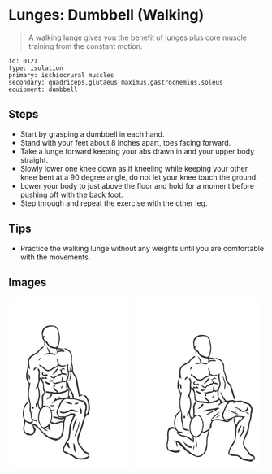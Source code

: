 # Lunges: Dumbbell (Walking)
> A walking lunge gives you the benefit of lunges plus core muscle training from the constant motion.

``` 
id: 0121 
type: isolation 
primary: ischiocrural muscles 
secondary: quadriceps,glutaeus maximus,gastrocnemius,soleus 
equipment: dumbbell 
``` 

## Steps

 - Start by grasping a dumbbell in each hand.
 - Stand with your feet about 8 inches apart, toes facing forward.
 - Take a lunge forward keeping your abs drawn in and your upper body straight.
 - Slowly lower one knee down as if kneeling while keeping your other knee bent at a 90 degree angle, do not let your knee touch the ground.
 - Lower your body to just above the floor and hold for a moment before pushing off with the back foot.
 - Step through and repeat the exercise with the other leg.

## Tips

 - Practice the walking lunge without any weights until you are comfortable with the movements.

## Images

<svg width="184pt" height="250pt" viewBox="0 0 184 250" xmlns="http://www.w3.org/2000/svg">
  <g fill="#FFF">
    <path d="M0 0h184v250H0V0m57.89 42.03c-5.5.88-9.47 6.53-8.61 12.01.56 3.14.03 6.76 2.31 9.3 2.07 2.3.86 5.61 1.4 8.36 1.18-2.07.54-4.5.6-6.74 2.82 2.72 4.01 7.04 7.76 8.75 2.8 1.7 6.12 2.09 9.33 2.11-.01.51-.02 1.53-.03 2.05.4 1.42.79 2.86 1.15 4.3-1.2.49-2.39.98-3.59 1.49-2.4-1.04-4.96-1.58-7.55-1.83.4-3.73-2.25-6.55-4.62-9.03 1.4 2.97 2.74 5.97 3.75 9.1-2.75.71-5.55 1.25-8.28 2.04 3.37 1.66 6.9-.59 10.4-.08 2.39.13 4.65 1.48 7.08 1.13 1.85-1.53 3.27-3.73 5.74-4.34 2.54-1.16 5.36-.47 8.01-.16l-.64-1.77c-3.61-1.13-7.22-.13-10.57 1.32.16-1.05.5-3.15.67-4.2 3.1 1.15 6.44 1.66 9.65.58-2.83-1-5.84-1.24-8.78-1.77 1.66-4 2.27-8.33 2.85-12.6.71-4.48-1.43-8.66-1.86-13.05-.28-3.23-2.97-5.98-6.05-6.76-3.31-.74-6.83-1.4-10.12-.21M42 81.07c-3.88 1.85-7.81 3.82-10.85 6.94-2.95 3.68-2.45 8.59-2.28 12.98-1.41 5.94-3.59 11.96-2.78 18.17.91 3.38 3.21 6.26 3.84 9.74.24 2.36-.54 4.66-.82 6.98-.75 5.81-.52 11.79 1.11 17.43-7.45 3.02-8.71 11.71-9.24 18.74-.31 4.15 2.37 7.82 2 11.96-.14 5.05-2.86 10.55.22 15.26 2.16 4.15 7.63 4.97 11.78 4.09 2.99-1.59 4.51-5.04 5.26-8.18-.96-2.34-2.54-4.37-3.6-6.66 9.48 4.06 13.49 14.82 22.73 19.18 3.18 1.74 6.79 2.42 10.12 3.8 5.22-.29 10.07-4.25 10.97-9.47 1.04-4.59 2.16-9.25 1.81-13.99-.36-3.91 1.88-7.38 2.16-11.22 3.91-1.17 7.72-2.81 11.83-3.2-2.23 5.93-5.45 11.61-6.29 17.96-.57 5.75-.78 11.57-1.88 17.24-3.95 5.13-7.14 10.87-8.25 17.33 2.78 4.39 8.16 5.46 12.58 7.44 3.43 1.34 5.77 4.71 9.55 5.24 6.08 1.15 13.33 1.11 17.94-3.66-.52-1.79-.79-3.68-1.67-5.34-2.12-1.59-5.12-2-6.64-4.35-2.79-4.24-6.6-7.8-8.47-12.61.76-4.59 1.54-9.2 3.43-13.49 2.78-6.93 4.52-14.18 6.41-21.38.5-3.35 5-3.71 5.87-6.87 2.99-8.6 1.24-18.46-4.01-25.82a20.11 20.11 0 0 0-10.03-1.68c.55-3.25-.8-6.39-1.14-9.6-1.12-4.98-1.17-10.17-2.66-15.07-.9-3.48-3.99-5.78-5.21-9.09-.64-3.78-.24-7.7-1.49-11.38-1.99-5 1.07-10.47-1.27-15.43-1.21-4.92-6.37-8.22-11.32-7.68 2.65 2.08 6.31 2.74 8.5 5.41 1.63 3.1 2.89 6.67 2.12 10.21-1.75 6.34 4.23 13.11-.25 18.95-.38-2.53-.74-5.08-1.67-7.48.03 2.1.12 4.2.25 6.29-.78-.05-1.68-.04-2.03-.89-1.09-3.2-.26-6.59-.29-9.88-.99.88-1.92 1.87-2.33 3.16-.46 5.1 3.05 9.73 1.82 14.86-.97 2.62-2.58 4.94-3.78 7.45-.85-.04-2.54-.13-3.39-.17.02-.79.05-2.36.07-3.14-.7-1.04-1.39-2.08-2.06-3.14.05 2.58.24 5.29-1.1 7.62-2.87.44-5.95-.07-8.46 1.73-1.42-.42-2.84-.83-4.27-1.2 1.4 1.22 2.74 3.55 4.92 2.73 3.51-.91 7.28-1.17 10.32-3.35.88.37 1.76.75 2.64 1.13.56-.45 1.67-1.35 2.22-1.8-.3 4.33.36 8.61.84 12.89-4.1 2.26-8.78 2.81-13.24 3.95l.44-2.3c-2.8-1.62-4.63-4.33-6.87-6.57-.28 3.47 2.63 6.47 5.73 7.54-1.21.36-2.41 1.2-3.73.7-4.07-.79-8.28-.54-12.3-1.63-.44.61-.88 1.23-1.31 1.85 5.39 1.45 11 1.58 16.49 2.34 6.18-.43 12.8-1.4 17.69-5.58-.47 3.36-.86 6.75-.65 10.15-3.29.52-6.57 1.02-9.87 1.43-1.46-.85-2.96-1.61-4.51-2.26.39.68 1.18 2.03 1.58 2.71-1.4.35-2.79.7-4.19 1.06-.65-.69-1.31-1.38-1.96-2.06-.57 2.1-.98 4.38-3.01 5.61-1.19.08-2.38.2-3.56.37.72.02 2.16.05 2.88.06-.32.67-.97 2.02-1.29 2.69 1.97-1.31 3.74-2.91 5.78-4.11 3.09-1.79 6.71-2.11 10.14-2.79-4.31 4.46-5.68 10.68-8.24 16.15-1.84 3.71-.43 8.05 2.44 10.8 2.12.29 4.28.29 6.4.62-5.21 2.12-10.17-3.38-15.59-1.06 2.67 1.89 6.08 1.99 9.09 3.09 2.71 1.07 5.55.4 8.22-.39-.45 1.13-.89 2.28-1.34 3.42-2.18.12-4.43.04-6.51.81-2.91.91-6.01 3.06-8.92.95-.93-.26-1.85-.5-2.75-.83 2.02-4.73 2.14-10.12.87-15.06 1.67-1.12 3.3-2.31 4.8-3.65-.73.3-2.19.91-2.92 1.21-.89.1-1.78.19-2.67.26-1-5.02-6.5-7.77-11.23-6.34-.15-.16-.44-.48-.59-.64.54-4.12-.02-8.25.04-12.38.83-3.03 3.23-5.42 3.86-8.57-3.15 2.25-5.78 5.67-5.91 9.68-.1 4.35 1 8.75-.28 13.04.39-.07 1.17-.21 1.56-.27-.65.91-1.93 2.74-2.57 3.65-3.54-3.3-3.87-8.82-2.45-13.19 1.78-5.59 1.26-11.75-.47-17.29-1.98-4.52 1.49-8.95 1.66-13.52 1.81 2.32 3.58 4.82 4.28 7.74.37 3.79-.43 7.83 1.61 11.3.89-.41 1.78-.82 2.68-1.22-.57-.59-1.7-1.78-2.27-2.38-.74-5.18-.2-10.69-3.28-15.28 2.5-1.06 5.27-.36 7.89-.31-.82-1.04-1.65-2.07-2.5-3.09-.5.41-1.5 1.24-2 1.65-.95-.33-2.85-1-3.8-1.33l.24 2.24c-.84-.41-2.54-1.23-3.39-1.64.04-3.64 1.04-7.43-.19-10.97-.41-1.27-1.37-2.19-2.78-2.1-.12 2.42 1.97 4.4 1.51 6.84-.55 3.37-.45 6.76-.32 10.16.16 4.81-3.12 8.73-4.16 13.28.99-.93 1.95-1.89 2.9-2.85 1.88 6 2.52 12.63.52 18.69-.49 2.12-.93 4.5-3.04 5.65-.51 2.64.38 5.12 1.68 7.39.27-2.19-.98-5.53.54-6.89.82 3.11 1.76 6.22 3.55 8.95-2.77 5.62-3.3 12.32-1.67 18.33 2.75 5.69 7.04 12.61 14.13 12.72-1.87-1.22-4.05-2.11-5.32-4.06 1.99.31 3.91.96 5.87 1.41 1.01.65 1.97 1.37 2.87 2.16-.37-2.82-.73-5.64-1.41-8.4.73-1.34 1.46-2.67 2.18-4.01.09.47.26 1.4.35 1.86 1.93.33 3.82.98 5.79 1.07 3.58-.95 7.02-2.34 10.64-3.13 1.54 6.28.24 12.71-1.6 18.76-.78 2.39-2.92 3.89-4.61 5.61-4.69-.28-9.63-.76-13.79-3.12-6.21-4.04-11.51-9.31-16.25-14.97-2.52-2.98-6.33-4.44-10.19-4.4.8-.54 2.41-1.61 3.21-2.15-.27-.63-.83-1.89-1.11-2.52 2.42.87 4.93 1.43 7.48 1.78-.17-.51-.49-1.51-.65-2.02-2.39-.59-4.77-1.27-6.98-2.36.2-4.34-1.2-8.44-2.31-12.54.91-5.89-.52-11.65-1.96-17.31-2.04-8 .45-16.06 1.76-23.95-.45.47-1.35 1.4-1.8 1.87-1.04-3.92-3.27-7.66-2.88-11.85.26-3.65 1-7.25 1.29-10.89.83.75 1.66 1.5 2.5 2.25-.31-5.04-2.63-10.31-.31-15.17 2.2-3.46 5.74-5.8 9.48-7.32 2.12-.73 3.15-2.83 4.55-4.41 2.13-2.71 5.8-4.02 7.01-7.44-4.31 1.95-7.59 5.38-10.46 9.03m2.82 12.59c1.07-1.55 2.11-3.11 3.03-4.75-2.21.79-3.79 2.3-3.03 4.75m26.22-3.81c.25 3.93 2.82 7.91.46 11.68-2.48 1.25-5.5 1.39-7.54 3.43-2.49 2.41-6.91 3.01-9.46.39a43.42 43.42 0 0 0-9.16-6.4c.17.85.35 1.7.54 2.56 4.34 1.51 6.75 5.95 11.11 7.38 3.03.68 6.1-.6 8.28-2.68 2.3-2.43 7.23-1.56 7.79-5.58 2.06.52 4 1.37 5.94 2.21 2.4-.71 5.13-.94 6.93-2.9-3.23-.01-7.05 2.39-9.65-.57-.46-.03-1.39-.08-1.85-.11.28-3.49-1.27-6.75-3.39-9.41m-33.41 14.81c-.32 1.24-.57 2.5-.76 3.77 1.85-1.65 3.75-3.31 4.99-5.49-1.43.52-2.91.95-4.23 1.72m39.85 2.17c-.52-.1-1.56-.31-2.09-.41 1.02 1.38 2.43 2.71 2.56 4.51.25 2.48-2.74 2.02-4.34 2.64a59.28 59.28 0 0 1-4.27 2.72c-1.06.6-1.97 1.74-3.3 1.7-1.67-.67-3.2-1.64-4.82-2.41.79 2.38 2.8 3.67 5.16 4.09.27.21.79.65 1.06.87.66-.92 1.32-1.84 1.99-2.75 1.71-.65 3.36-1.47 4.84-2.55.68-.08 2.02-.25 2.69-.34.38-.37 1.14-1.12 1.52-1.49 2.98.48 5.96.94 8.94 1.4-2.04-2.64-5.21-3.21-8.37-3.08-.13-1.87-.25-3.74-.32-5.61 1.78.14 3.55.33 5.32.51-1.3-.94-2.56-1.91-3.95-2.69-.93.91-1.8 1.87-2.62 2.89m-6.96-.35c-1.9 2.62-4.08 5.03-5.95 7.67 1.76-.91 3.43-1.98 5.07-3.08 1.12-2.13 2.81-3.87 4.18-5.83-1.21.02-2.59.09-3.3 1.24m-21.39 5.11c.15.73.45 2.2.61 2.93 2.57 1.73 5.53 1.6 8.41.79-.38-.64-.75-1.27-1.13-1.91-1.95.31-3.91.5-5.88.65-.01-.58-.04-1.74-.05-2.32l2.42-2.22c-1.52.56-2.96 1.3-4.38 2.08m-19.92 1.64c.39 3.07.73 6.19 1.83 9.12 1.18-3.25 1.49-7.06-1.83-9.12m30.09 9.34c1.35 1.63 3.45 1.76 5.41 1.78.35-.64 1.07-1.92 1.43-2.56-2.28.26-4.57.48-6.84.78m-5.78.78c.44 3.43 3.78 4.48 6.44 5.75.35-.47 1.04-1.42 1.38-1.9-2.65-1.19-5.18-2.65-7.82-3.85m15.22 8.22c.53-1.15-.54-2.83-1.82-2.84-2.07.74.28 3.91 1.82 2.84m8.26 1.6c.43.26 1.29.77 1.73 1.03.64-1.39 1.28-2.78 1.87-4.19-1.24 1-2.44 2.06-3.6 3.16m-14.39 9.99c-1.72 2.58-3.4 5.38-6.32 6.77.03.2.08.61.11.81 3.86-.85 6.69-3.46 8.26-7.04-.52-.13-1.54-.4-2.05-.54m-1.41 16.29c2 1.71 4.66 1.74 6.32-.46-2.12-.08-4.23.11-6.32.46m-25.66 1.65c-.82.93-.85 3.09.52 3.52 2.11-.15 1.65-4.67-.52-3.52z"/>
    <path d="M53.2 47.18c3.62-4.12 9.73-4.36 14.78-3.67 3.92 1.95 5.25 6.29 5.58 10.34 1.79 5.82.62 11.98-1.02 17.68-2.34 4.35-7.07 1.06-10.35-.13-2.89-.84-4.02-3.82-5.25-6.25-1.7-1.06-3.43-2.13-4.82-3.59.18-1.74.76-3.4 1.15-5.09-.6.26-1.8.78-2.4 1.05-.04-3.54-.22-7.53 2.33-10.34zM89.38 111.24c.57-.7 1.15-1.4 1.73-2.09 1.45 4.91-1.39 9.47-1.08 14.36 1.92-3.75 3.65-7.92 2.56-12.21.41-.68.83-1.35 1.25-2.02.62 3.14 2.78 5.54 4.28 8.27 2.07 4.51 1.51 9.66 2.89 14.38.78 5.02 2.69 9.86 2.85 14.97 2.09-.82 4.16-1.68 6.19-2.62 5.17 3.35 7.92 9.67 7.77 15.72.03 4.58.6 9.76-2.97 13.31-.17-1.1-.51-3.3-.67-4.4 3.1-5.12 2.13-12.64-2.86-16.23-4.65-1.42-9.43-2.53-14.19-3.55-1.15-.09-.55-1.33-.58-2.03.03-4.97-3.45-8.97-5.82-13.06-2.16-2.83-1.37-6.99-4.08-9.51.99-4.43 3.46-8.6 2.73-13.29zM86.95 131.46c2.38 5.4 7.68 9.96 7.38 16.19.38.48.76.97 1.15 1.45-1.62-.24-3.24-.47-4.86-.7.69-1.8.21-2.87-1.45-3.23-.11-2.67.34-5.3.84-7.92-.86-.92-1.85-1.7-2.81-2.5-.06-.83-.19-2.47-.25-3.29z"/>
    <path d="M83.32 150.3c3.9-.73 7.88.3 11.82.08 4.27-.3 7.99 2.09 12.02 2.98 3.61.64 5.81 4.28 6.59 7.59-.01 3.42-1.33 6.7-1.31 10.13-.06 5.55-2.91 10.47-4.09 15.79-1.22 5.24-3.48 10.15-5.34 15.18-2.21 5.53-2.04 12.39 1.76 17.22 2 2.4 3.64 5.06 5.21 7.76 1.4 2.63 4.5 3.27 7.11 4.07.33 1.06.66 2.13.97 3.2-6.19 3.34-14.59 4.89-20.43.04-3.35-2.78-7.85-3.42-11.29-6.02-1.54-.54-3.07-1.09-4.6-1.66 0-3.76 1.89-7.03 3.45-10.32 1.26 2.58 2.63 5.47 5.59 6.42-.76-2.57-1.87-5.08-1.75-7.82-.78.16-2.34.49-3.12.66 1.59-2.49 3.48-4.91 4.39-7.76 1.23-6.26 1.66-12.63 2.3-18.96 1.57-5.35 3.45-10.7 6.72-15.28-.57-.73-1.15-1.45-1.72-2.17-2.34-.07-4.83-.69-7.02.42-2.47 1.34-4.6 3.65-7.54 3.88-2.75.02-5.5-.13-8.26-.06-.82-1.81-1.92-3.56-2.2-5.56.66-4.35 3.08-8.14 4.58-12.21 1.14-3.11 3.32-5.88 6.16-7.6m-.61 3.52c3.07 2.94 7.46 3.51 11.39 4.56-.2-.57-.6-1.72-.8-2.3-3.53-.76-6.91-2.49-10.59-2.26m14.81 4.02c2.09-.23 4.71.17 6.02-1.91-2.23-.35-5.07-.77-6.02 1.91m7.06 4.07c.86 3.28 2.04 6.52 1.78 9.98.5-.16 1.5-.48 2-.65.38-3.55-.34-7.49-3.78-9.33m-21.74 7.32c-2.61.03-5.24-.93-7.82-.12 5.5 4.9 12.57.48 18.19-1.67 3.26.41 6.53 2.83 9.76.96-3.22-1.35-6.55-2.46-9.98-3.14-3.43 1.2-6.57 3.17-10.15 3.97m12.64 28.06c1.47-6.16 3.18-12.26 6-17.96-.57.25-1.69.75-2.26 1.01-2.94 5.05-4.91 11.06-3.74 16.95m8.67-8.26c-.35-.46-1.03-1.38-1.38-1.84.84 6.99-5.02 12.36-5.02 19.13.81-1.39 1.55-2.82 2.11-4.32 2.22-6.51 5.41-12.81 5.85-19.78-2.19 1.64-1.24 4.51-1.56 6.81m-8.31 25.73c.24 4.8-.17 10.61 3.35 14.38-.47-4.81-.01-10.48-3.35-14.38zM24.8 160.83c1.23-2.82 3.96-4.46 6.08-6.53.71 4.57.4 9.17-.02 13.74 3.58 3.6.6 9.57 4.28 13.03-.58.96-1.18 1.9-1.77 2.86-3.3-.29-7.73-.51-9.11-4.15-2.66-5.92-2.34-13.16.54-18.95zM45.99 171c1.17-5.09 5.09-8.99 9.9-10.8 2.51 1.79 5.28 3.74 6.12 6.89 2.12 6.68 1.45 14.58-2.67 20.38-1.9 2.76-5.31 3.58-8.35 4.38-6.13-4.76-6.97-13.8-5-20.85zM25.09 183.44c2.08 1.45 4.41 2.49 6.86 3.16l-.6.86c1.34.13 2.67.27 4 .42.51 3.09 1.49 6.08 2.24 9.11-.86 1.75-1.8 3.78-3.67 4.64-3.3.47-6.18-1.66-9.22-2.59-.53-2.25-1.91-4.47-1.38-6.85.57-2.92 1.31-5.81 1.77-8.75zM55.7 192.98c.3-1.6 4.16-2.48 3.91-.07-.64 1.46-3 1-3.91.07z"/>
  </g>
  <g fill="#333">
    <path d="M57.89 42.03c3.29-1.19 6.81-.53 10.12.21 3.08.78 5.77 3.53 6.05 6.76.43 4.39 2.57 8.57 1.86 13.05-.58 4.27-1.19 8.6-2.85 12.6 2.94.53 5.95.77 8.78 1.77-3.21 1.08-6.55.57-9.65-.58-.17 1.05-.51 3.15-.67 4.2 3.35-1.45 6.96-2.45 10.57-1.32l.64 1.77c-2.65-.31-5.47-1-8.01.16-2.47.61-3.89 2.81-5.74 4.34-2.43.35-4.69-1-7.08-1.13-3.5-.51-7.03 1.74-10.4.08 2.73-.79 5.53-1.33 8.28-2.04-1.01-3.13-2.35-6.13-3.75-9.1 2.37 2.48 5.02 5.3 4.62 9.03 2.59.25 5.15.79 7.55 1.83 1.2-.51 2.39-1 3.59-1.49-.36-1.44-.75-2.88-1.15-4.3.01-.52.02-1.54.03-2.05-3.21-.02-6.53-.41-9.33-2.11-3.75-1.71-4.94-6.03-7.76-8.75-.06 2.24.58 4.67-.6 6.74-.54-2.75.67-6.06-1.4-8.36-2.28-2.54-1.75-6.16-2.31-9.3-.86-5.48 3.11-11.13 8.61-12.01m-4.69 5.15c-2.55 2.81-2.37 6.8-2.33 10.34.6-.27 1.8-.79 2.4-1.05-.39 1.69-.97 3.35-1.15 5.09 1.39 1.46 3.12 2.53 4.82 3.59 1.23 2.43 2.36 5.41 5.25 6.25 3.28 1.19 8.01 4.48 10.35.13 1.64-5.7 2.81-11.86 1.02-17.68-.33-4.05-1.66-8.39-5.58-10.34-5.05-.69-11.16-.45-14.78 3.67z"/>
    <path d="M42 81.07c2.87-3.65 6.15-7.08 10.46-9.03-1.21 3.42-4.88 4.73-7.01 7.44-1.4 1.58-2.43 3.68-4.55 4.41-3.74 1.52-7.28 3.86-9.48 7.32-2.32 4.86 0 10.13.31 15.17-.84-.75-1.67-1.5-2.5-2.25-.29 3.64-1.03 7.24-1.29 10.89-.39 4.19 1.84 7.93 2.88 11.85.45-.47 1.35-1.4 1.8-1.87-1.31 7.89-3.8 15.95-1.76 23.95 1.44 5.66 2.87 11.42 1.96 17.31 1.11 4.1 2.51 8.2 2.31 12.54 2.21 1.09 4.59 1.77 6.98 2.36.16.51.48 1.51.65 2.02-2.55-.35-5.06-.91-7.48-1.78.28.63.84 1.89 1.11 2.52-.8.54-2.41 1.61-3.21 2.15 3.86-.04 7.67 1.42 10.19 4.4 4.74 5.66 10.04 10.93 16.25 14.97 4.16 2.36 9.1 2.84 13.79 3.12 1.69-1.72 3.83-3.22 4.61-5.61 1.84-6.05 3.14-12.48 1.6-18.76-3.62.79-7.06 2.18-10.64 3.13-1.97-.09-3.86-.74-5.79-1.07-.09-.46-.26-1.39-.35-1.86-.72 1.34-1.45 2.67-2.18 4.01.68 2.76 1.04 5.58 1.41 8.4-.9-.79-1.86-1.51-2.87-2.16-1.96-.45-3.88-1.1-5.87-1.41 1.27 1.95 3.45 2.84 5.32 4.06-7.09-.11-11.38-7.03-14.13-12.72-1.63-6.01-1.1-12.71 1.67-18.33-1.79-2.73-2.73-5.84-3.55-8.95-1.52 1.36-.27 4.7-.54 6.89-1.3-2.27-2.19-4.75-1.68-7.39 2.11-1.15 2.55-3.53 3.04-5.65 2-6.06 1.36-12.69-.52-18.69-.95.96-1.91 1.92-2.9 2.85 1.04-4.55 4.32-8.47 4.16-13.28-.13-3.4-.23-6.79.32-10.16.46-2.44-1.63-4.42-1.51-6.84 1.41-.09 2.37.83 2.78 2.1 1.23 3.54.23 7.33.19 10.97.85.41 2.55 1.23 3.39 1.64l-.24-2.24c.95.33 2.85 1 3.8 1.33.5-.41 1.5-1.24 2-1.65.85 1.02 1.68 2.05 2.5 3.09-2.62-.05-5.39-.75-7.89.31 3.08 4.59 2.54 10.1 3.28 15.28.57.6 1.7 1.79 2.27 2.38-.9.4-1.79.81-2.68 1.22-2.04-3.47-1.24-7.51-1.61-11.3-.7-2.92-2.47-5.42-4.28-7.74-.17 4.57-3.64 9-1.66 13.52 1.73 5.54 2.25 11.7.47 17.29-1.42 4.37-1.09 9.89 2.45 13.19.64-.91 1.92-2.74 2.57-3.65-.39.06-1.17.2-1.56.27 1.28-4.29.18-8.69.28-13.04.13-4.01 2.76-7.43 5.91-9.68-.63 3.15-3.03 5.54-3.86 8.57-.06 4.13.5 8.26-.04 12.38.15.16.44.48.59.64 4.73-1.43 10.23 1.32 11.23 6.34.89-.07 1.78-.16 2.67-.26.73-.3 2.19-.91 2.92-1.21-1.5 1.34-3.13 2.53-4.8 3.65 1.27 4.94 1.15 10.33-.87 15.06.9.33 1.82.57 2.75.83 2.91 2.11 6.01-.04 8.92-.95 2.08-.77 4.33-.69 6.51-.81.45-1.14.89-2.29 1.34-3.42-2.67.79-5.51 1.46-8.22.39-3.01-1.1-6.42-1.2-9.09-3.09 5.42-2.32 10.38 3.18 15.59 1.06-2.12-.33-4.28-.33-6.4-.62-2.87-2.75-4.28-7.09-2.44-10.8 2.56-5.47 3.93-11.69 8.24-16.15-3.43.68-7.05 1-10.14 2.79-2.04 1.2-3.81 2.8-5.78 4.11.32-.67.97-2.02 1.29-2.69-.72-.01-2.16-.04-2.88-.06 1.18-.17 2.37-.29 3.56-.37 2.03-1.23 2.44-3.51 3.01-5.61.65.68 1.31 1.37 1.96 2.06 1.4-.36 2.79-.71 4.19-1.06-.4-.68-1.19-2.03-1.58-2.71 1.55.65 3.05 1.41 4.51 2.26 3.3-.41 6.58-.91 9.87-1.43-.21-3.4.18-6.79.65-10.15-4.89 4.18-11.51 5.15-17.69 5.58-5.49-.76-11.1-.89-16.49-2.34.43-.62.87-1.24 1.31-1.85 4.02 1.09 8.23.84 12.3 1.63 1.32.5 2.52-.34 3.73-.7-3.1-1.07-6.01-4.07-5.73-7.54 2.24 2.24 4.07 4.95 6.87 6.57l-.44 2.3c4.46-1.14 9.14-1.69 13.24-3.95-.48-4.28-1.14-8.56-.84-12.89-.55.45-1.66 1.35-2.22 1.8-.88-.38-1.76-.76-2.64-1.13-3.04 2.18-6.81 2.44-10.32 3.35-2.18.82-3.52-1.51-4.92-2.73 1.43.37 2.85.78 4.27 1.2 2.51-1.8 5.59-1.29 8.46-1.73 1.34-2.33 1.15-5.04 1.1-7.62.67 1.06 1.36 2.1 2.06 3.14-.02.78-.05 2.35-.07 3.14.85.04 2.54.13 3.39.17 1.2-2.51 2.81-4.83 3.78-7.45 1.23-5.13-2.28-9.76-1.82-14.86.41-1.29 1.34-2.28 2.33-3.16.03 3.29-.8 6.68.29 9.88.35.85 1.25.84 2.03.89-.13-2.09-.22-4.19-.25-6.29.93 2.4 1.29 4.95 1.67 7.48 4.48-5.84-1.5-12.61.25-18.95.77-3.54-.49-7.11-2.12-10.21-2.19-2.67-5.85-3.33-8.5-5.41 4.95-.54 10.11 2.76 11.32 7.68 2.34 4.96-.72 10.43 1.27 15.43 1.25 3.68.85 7.6 1.49 11.38 1.22 3.31 4.31 5.61 5.21 9.09 1.49 4.9 1.54 10.09 2.66 15.07.34 3.21 1.69 6.35 1.14 9.6 3.46-.3 6.85.26 10.03 1.68 5.25 7.36 7 17.22 4.01 25.82-.87 3.16-5.37 3.52-5.87 6.87-1.89 7.2-3.63 14.45-6.41 21.38-1.89 4.29-2.67 8.9-3.43 13.49 1.87 4.81 5.68 8.37 8.47 12.61 1.52 2.35 4.52 2.76 6.64 4.35.88 1.66 1.15 3.55 1.67 5.34-4.61 4.77-11.86 4.81-17.94 3.66-3.78-.53-6.12-3.9-9.55-5.24-4.42-1.98-9.8-3.05-12.58-7.44 1.11-6.46 4.3-12.2 8.25-17.33 1.1-5.67 1.31-11.49 1.88-17.24.84-6.35 4.06-12.03 6.29-17.96-4.11.39-7.92 2.03-11.83 3.2-.28 3.84-2.52 7.31-2.16 11.22.35 4.74-.77 9.4-1.81 13.99-.9 5.22-5.75 9.18-10.97 9.47-3.33-1.38-6.94-2.06-10.12-3.8-9.24-4.36-13.25-15.12-22.73-19.18 1.06 2.29 2.64 4.32 3.6 6.66-.75 3.14-2.27 6.59-5.26 8.18-4.15.88-9.62.06-11.78-4.09-3.08-4.71-.36-10.21-.22-15.26.37-4.14-2.31-7.81-2-11.96.53-7.03 1.79-15.72 9.24-18.74-1.63-5.64-1.86-11.62-1.11-17.43.28-2.32 1.06-4.62.82-6.98-.63-3.48-2.93-6.36-3.84-9.74-.81-6.21 1.37-12.23 2.78-18.17-.17-4.39-.67-9.3 2.28-12.98 3.04-3.12 6.97-5.09 10.85-6.94m47.38 30.17c.73 4.69-1.74 8.86-2.73 13.29 2.71 2.52 1.92 6.68 4.08 9.51 2.37 4.09 5.85 8.09 5.82 13.06.03.7-.57 1.94.58 2.03 4.76 1.02 9.54 2.13 14.19 3.55 4.99 3.59 5.96 11.11 2.86 16.23.16 1.1.5 3.3.67 4.4 3.57-3.55 3-8.73 2.97-13.31.15-6.05-2.6-12.37-7.77-15.72-2.03.94-4.1 1.8-6.19 2.62-.16-5.11-2.07-9.95-2.85-14.97-1.38-4.72-.82-9.87-2.89-14.38-1.5-2.73-3.66-5.13-4.28-8.27-.42.67-.84 1.34-1.25 2.02 1.09 4.29-.64 8.46-2.56 12.21-.31-4.89 2.53-9.45 1.08-14.36-.58.69-1.16 1.39-1.73 2.09m-2.43 20.22c.06.82.19 2.46.25 3.29.96.8 1.95 1.58 2.81 2.5-.5 2.62-.95 5.25-.84 7.92 1.66.36 2.14 1.43 1.45 3.23 1.62.23 3.24.46 4.86.7-.39-.48-.77-.97-1.15-1.45.3-6.23-5-10.79-7.38-16.19m-3.63 18.84c-2.84 1.72-5.02 4.49-6.16 7.6-1.5 4.07-3.92 7.86-4.58 12.21.28 2 1.38 3.75 2.2 5.56 2.76-.07 5.51.08 8.26.06 2.94-.23 5.07-2.54 7.54-3.88 2.19-1.11 4.68-.49 7.02-.42.57.72 1.15 1.44 1.72 2.17-3.27 4.58-5.15 9.93-6.72 15.28-.64 6.33-1.07 12.7-2.3 18.96-.91 2.85-2.8 5.27-4.39 7.76.78-.17 2.34-.5 3.12-.66-.12 2.74.99 5.25 1.75 7.82-2.96-.95-4.33-3.84-5.59-6.42-1.56 3.29-3.45 6.56-3.45 10.32 1.53.57 3.06 1.12 4.6 1.66 3.44 2.6 7.94 3.24 11.29 6.02 5.84 4.85 14.24 3.3 20.43-.04-.31-1.07-.64-2.14-.97-3.2-2.61-.8-5.71-1.44-7.11-4.07-1.57-2.7-3.21-5.36-5.21-7.76-3.8-4.83-3.97-11.69-1.76-17.22 1.86-5.03 4.12-9.94 5.34-15.18 1.18-5.32 4.03-10.24 4.09-15.79-.02-3.43 1.3-6.71 1.31-10.13-.78-3.31-2.98-6.95-6.59-7.59-4.03-.89-7.75-3.28-12.02-2.98-3.94.22-7.92-.81-11.82-.08M24.8 160.83c-2.88 5.79-3.2 13.03-.54 18.95 1.38 3.64 5.81 3.86 9.11 4.15.59-.96 1.19-1.9 1.77-2.86-3.68-3.46-.7-9.43-4.28-13.03.42-4.57.73-9.17.02-13.74-2.12 2.07-4.85 3.71-6.08 6.53M45.99 171c-1.97 7.05-1.13 16.09 5 20.85 3.04-.8 6.45-1.62 8.35-4.38 4.12-5.8 4.79-13.7 2.67-20.38-.84-3.15-3.61-5.1-6.12-6.89-4.81 1.81-8.73 5.71-9.9 10.8m-20.9 12.44c-.46 2.94-1.2 5.83-1.77 8.75-.53 2.38.85 4.6 1.38 6.85 3.04.93 5.92 3.06 9.22 2.59 1.87-.86 2.81-2.89 3.67-4.64-.75-3.03-1.73-6.02-2.24-9.11-1.33-.15-2.66-.29-4-.42l.6-.86c-2.45-.67-4.78-1.71-6.86-3.16m30.61 9.54c.91.93 3.27 1.39 3.91-.07.25-2.41-3.61-1.53-3.91.07z"/>
    <path d="M44.82 93.66c-.76-2.45.82-3.96 3.03-4.75-.92 1.64-1.96 3.2-3.03 4.75zM71.04 89.85c2.12 2.66 3.67 5.92 3.39 9.41.46.03 1.39.08 1.85.11 2.6 2.96 6.42.56 9.65.57-1.8 1.96-4.53 2.19-6.93 2.9-1.94-.84-3.88-1.69-5.94-2.21-.56 4.02-5.49 3.15-7.79 5.58-2.18 2.08-5.25 3.36-8.28 2.68-4.36-1.43-6.77-5.87-11.11-7.38-.19-.86-.37-1.71-.54-2.56a43.42 43.42 0 0 1 9.16 6.4c2.55 2.62 6.97 2.02 9.46-.39 2.04-2.04 5.06-2.18 7.54-3.43 2.36-3.77-.21-7.75-.46-11.68zM37.63 104.66c1.32-.77 2.8-1.2 4.23-1.72-1.24 2.18-3.14 3.84-4.99 5.49.19-1.27.44-2.53.76-3.77zM77.48 106.83c.82-1.02 1.69-1.98 2.62-2.89 1.39.78 2.65 1.75 3.95 2.69-1.77-.18-3.54-.37-5.32-.51.07 1.87.19 3.74.32 5.61 3.16-.13 6.33.44 8.37 3.08-2.98-.46-5.96-.92-8.94-1.4-.38.37-1.14 1.12-1.52 1.49-.67.09-2.01.26-2.69.34-1.48 1.08-3.13 1.9-4.84 2.55-.67.91-1.33 1.83-1.99 2.75-.27-.22-.79-.66-1.06-.87-2.36-.42-4.37-1.71-5.16-4.09 1.62.77 3.15 1.74 4.82 2.41 1.33.04 2.24-1.1 3.3-1.7a59.28 59.28 0 0 0 4.27-2.72c1.6-.62 4.59-.16 4.34-2.64-.13-1.8-1.54-3.13-2.56-4.51.53.1 1.57.31 2.09.41z"/>
    <path d="M70.52 106.48c.71-1.15 2.09-1.22 3.3-1.24-1.37 1.96-3.06 3.7-4.18 5.83-1.64 1.1-3.31 2.17-5.07 3.08 1.87-2.64 4.05-5.05 5.95-7.67zM49.13 111.59c1.42-.78 2.86-1.52 4.38-2.08l-2.42 2.22c.01.58.04 1.74.05 2.32 1.97-.15 3.93-.34 5.88-.65.38.64.75 1.27 1.13 1.91-2.88.81-5.84.94-8.41-.79-.16-.73-.46-2.2-.61-2.93zM29.21 113.23c3.32 2.06 3.01 5.87 1.83 9.12-1.1-2.93-1.44-6.05-1.83-9.12zM59.3 122.57c2.27-.3 4.56-.52 6.84-.78-.36.64-1.08 1.92-1.43 2.56-1.96-.02-4.06-.15-5.41-1.78zM53.52 123.35c2.64 1.2 5.17 2.66 7.82 3.85-.34.48-1.03 1.43-1.38 1.9-2.66-1.27-6-2.32-6.44-5.75zM68.74 131.57c-1.54 1.07-3.89-2.1-1.82-2.84 1.28.01 2.35 1.69 1.82 2.84zM77 133.17c1.16-1.1 2.36-2.16 3.6-3.16-.59 1.41-1.23 2.8-1.87 4.19-.44-.26-1.3-.77-1.73-1.03zM62.61 143.16c.51.14 1.53.41 2.05.54-1.57 3.58-4.4 6.19-8.26 7.04-.03-.2-.08-.61-.11-.81 2.92-1.39 4.6-4.19 6.32-6.77zM82.71 153.82c3.68-.23 7.06 1.5 10.59 2.26.2.58.6 1.73.8 2.3-3.93-1.05-8.32-1.62-11.39-4.56zM97.52 157.84c.95-2.68 3.79-2.26 6.02-1.91-1.31 2.08-3.93 1.68-6.02 1.91zM61.2 159.45c2.09-.35 4.2-.54 6.32-.46-1.66 2.2-4.32 2.17-6.32.46zM35.54 161.1c2.17-1.15 2.63 3.37.52 3.52-1.37-.43-1.34-2.59-.52-3.52zM104.58 161.91c3.44 1.84 4.16 5.78 3.78 9.33-.5.17-1.5.49-2 .65.26-3.46-.92-6.7-1.78-9.98zM82.84 169.23c3.58-.8 6.72-2.77 10.15-3.97 3.43.68 6.76 1.79 9.98 3.14-3.23 1.87-6.5-.55-9.76-.96-5.62 2.15-12.69 6.57-18.19 1.67 2.58-.81 5.21.15 7.82.12zM95.48 197.29c-1.17-5.89.8-11.9 3.74-16.95.57-.26 1.69-.76 2.26-1.01-2.82 5.7-4.53 11.8-6 17.96zM104.15 189.03c.32-2.3-.63-5.17 1.56-6.81-.44 6.97-3.63 13.27-5.85 19.78-.56 1.5-1.3 2.93-2.11 4.32 0-6.77 5.86-12.14 5.02-19.13.35.46 1.03 1.38 1.38 1.84zM95.84 214.76c3.34 3.9 2.88 9.57 3.35 14.38-3.52-3.77-3.11-9.58-3.35-14.38z"/>
  </g>
</svg>

<svg width="184pt" height="250pt" viewBox="0 0 184 250" xmlns="http://www.w3.org/2000/svg">
  <g fill="#FFF">
    <path d="M0 0h184v250H0V0m88.2 60.26c-3.05 4.02-1.73 9.24-1.2 13.81.06 1.89 1.71 3.1 2.63 4.6.12 2.29.05 4.6.39 6.88.57-1.74.75-3.57 1.2-5.34 1.5-.67 1.52 1.68 2.3 2.43 2.4 5.23 8.56 7.35 13.97 7.16.35 2.05.93 4.08.96 6.17-1.02.64-2.06 1.26-3.12 1.84-2.43-1.22-5.08-1.77-7.78-1.94.66-3.76-2.16-6.59-4.59-8.99 1.52 2.89 2.86 5.87 3.85 8.99-2.69.76-5.44 1.28-8.15 1.98 3.58 2.05 7.55-1.05 11.34.15 2.28.13 5.28 2.34 7.05.01 2.81-3.95 8.17-4.75 12.59-3.47-.12-.44-.34-1.31-.45-1.75-3.57-1.19-7.17-.25-10.52 1.17.12-1.05.35-3.13.46-4.18 3.03 1.15 6.28 1.68 9.45.78-2.65-1.34-5.69-1.35-8.55-1.9 2.45-6.89 4.18-14.66 1.7-21.79-.57-3.7-.99-8.03-4.82-9.89-6.03-2.57-14.44-2.33-18.71 3.28m.27 25.96c-3.6 2.42-6.79 5.33-9.39 8.8-4.03 2.04-8.39 3.99-11.34 7.56-2.5 3.66-2.04 8.22-1.85 12.41-1.42 5.91-3.57 11.91-2.81 18.1.9 3.44 3.26 6.34 3.87 9.88.21 2.36-.55 4.65-.84 6.97-.75 5.8-.5 11.78 1.14 17.42-7.15 2.97-9.34 11.57-9.3 18.6.26 4.44 1.15 9.91 5.29 12.37-.75.48-1.51.93-2.26 1.4 2.86 2.67 6.11 5.23 10.1 5.84 6.21.96 11.72 4.62 15.9 9.2-.27-2.85 2.02-7.42-1.91-8.56.23 1.51.49 3.01.78 4.51-2.2-1.68-4.44-3.35-6.88-4.68-4.62-2.93-11.12-1.34-14.73-6.15 2.23.27 4.99.82 6.36-1.47-2.65-.35-5.93.19-7.71-2.29-4.37-5.21-4.01-12.91-2.08-19.06 1.03-3.88 4.28-6.31 7.1-8.86 1.19 5.28-.86 10.84 1.21 15.95 1.52 3.9-.13 8.94 3.77 11.73 2.52.47 5.02 1.09 7.56 1.52-1.09-3.75-5.88-2.34-8.13-4.74-.48-3.21-.62-6.48-1.71-9.56-1.21-3.63-.13-7.5-.76-11.21-.83-4.96-2.68-9.76-2.74-14.84-.3-6.09 1.59-11.97 2.49-17.93-.45.43-1.35 1.3-1.8 1.73-1.02-3.92-3.27-7.65-2.89-11.83.28-3.68 1.01-7.3 1.34-10.97.82.77 1.64 1.54 2.47 2.3-.49-5.87-3.53-13.22 1.81-17.76 2.95-3.82 8.69-3.85 11.11-8.14 2-2.77 4.94-4.61 7.51-6.79-.17-.36-.51-1.09-.68-1.45m30.39 3.18c2.62 2.8 7.66 2.57 9.41 6.31 1.77 2.74 2.72 5.94 2.43 9.22-.52 5 3.4 9.13 3.16 14.13-.41 6.03 6.2 8.93 7.51 14.37 1.32 5.66 3.26 11.13 5.12 16.63.5.75 1.36.67 2.15.57-1.95-6.12-3.43-12.39-5.43-18.49-1.24-4.86-7.12-6.96-7.47-12.16-.4-3.19-1.26-6.28-2.54-9.23-2.2-4.45.01-9.86-2.71-14.18-1.72-4.65-6.86-7.32-11.63-7.17m-36.5 14.15c-.31 1.32-.58 2.64-.76 3.99 1.12-1.29 2.19-2.63 3.25-3.97-.62 0-1.87-.01-2.49-.02m25.72.38c.24 3.92 2.76 7.85.45 11.61-2.47 1.29-5.56 1.3-7.55 3.44-2.46 2.41-6.91 2.98-9.46.42-2.74-2.56-5.82-4.69-9.15-6.4.16.84.33 1.68.51 2.52 4.38 1.44 6.74 5.97 11.12 7.36 2.7.54 5.63-.29 7.63-2.19 2.45-2.38 6.11-2.62 8.79-4.69l-1.06-1.29c1.07.09 2.13.21 3.19.35 2.93 2.69 7.62 1.39 10.28-1.04-3.2-.14-7.24 2.48-9.63-.79l-1.85.24c.48-3.53-1.14-6.85-3.27-9.54m14.97 13.15c.05 3.42 2.02 6.46 1.97 9.89.53 4-2.53 7.06-3.92 10.54-.87-.07-2.61-.19-3.48-.25.03-.79.07-2.37.09-3.15-.7-1.01-1.38-2.03-2.05-3.06.06 2.55.3 5.25-1.08 7.53-2.81.64-5.93-.12-8.38 1.78-1.45-.38-2.89-.75-4.35-1.06 1.42 1.17 2.85 3.41 4.98 2.56 3.42-1.08 7.26-1 10.18-3.36.9.37 1.8.75 2.7 1.14l2.23-1.71c-.24 4.31.41 8.57.84 12.84-4.11 2.28-8.81 2.8-13.27 3.98.11-.6.34-1.8.45-2.4-2.27-1.21-3.98-3.15-5.38-5.27-.47-.19-1.42-.56-1.89-.75.9 2.95 2.84 6.3 6.14 6.84-.75.43-1.5.86-2.26 1.29-4.5-1.34-9.28-.7-13.77-2.02-.43.61-.85 1.23-1.27 1.85 5.38 1.47 11 1.54 16.48 2.34 5.95-.56 12.64-1.11 17.19-5.48.37 1.52.79 3.03 1.25 4.54-1.67 1.37-3.25 2.85-4.57 4.57 2.05-.53 3.61-1.95 5.3-3.13 3.2-2.18 7.16-2.49 10.86-3.21-1.71 1.97-3.39 4.05-4.26 6.55-1.36 3.98-3.59 7.64-4.62 11.73-.9 2.99.77 5.89 2.55 8.16 1.56 1.8 5.19-.46 6.38 1.73-3.19.68-6.07-1.11-9.08-1.8-4.65-.63-9.68-2.03-13.74 1.2-.65-.46-1.31-.92-1.96-1.38 4.68-3.46 8.85-7.53 13.01-11.58-5.74 2.98-10.94 7.38-14.59 12.76l.32-.11c.44.63.88 1.26 1.31 1.9-2.24 2.85-2.64 6.49-2.63 9.98-2.8 2.55-6.16 4.4-9.82 5.39-.35-.46-.7-.91-1.04-1.37 2.48-5.81 2.1-12.72-.49-18.42-1.63-3.92-6.46-6.16-10.46-4.66-1.49-.05-.54-2.4-.71-3.04.52-3.62-.52-7.27.04-10.87 1.21-2.47 2.84-4.74 3.68-7.39-3.68 1.99-5.99 6.1-5.88 10.26.13 4.01.96 8.08-.28 12.03.4-.06 1.21-.17 1.61-.23-.65.92-1.95 2.74-2.61 3.66-3.55-3.3-3.89-8.85-2.45-13.23 1.77-5.6 1.27-11.76-.49-17.29-2-4.51 1.58-8.9 1.61-13.48 1.25 1.52 2.5 3.05 3.32 4.85 2.51 4.39-.19 9.89 2.74 14.19.87-.42 1.75-.83 2.63-1.23-.58-.6-1.73-1.78-2.31-2.38-.78-5.15-.16-10.66-3.29-15.2 2.42-1.29 5.24-.41 7.83-.37-.8-1.04-1.61-2.08-2.44-3.1-.49.41-1.48 1.24-1.97 1.66-.98-.34-2.93-1.03-3.91-1.37.12.58.34 1.73.45 2.31-.88-.41-2.63-1.24-3.51-1.65 0-4.46 1.76-9.89-1.93-13.43-2.63 1.68.99 4.08.55 6.32-.38 3.32-.68 6.64-.39 9.98.6 5.19-3.06 9.38-4.07 14.25.91-.92 1.8-1.85 2.68-2.79 3 8 2.5 17.43-2.09 24.74-1.43 2.33.35 4.78 1.44 6.83-.04-1.41-.15-2.81-.27-4.21-1.5-.2.46-3.79.99-2.12.52 3.05 1.67 5.93 3.31 8.55-2.65 5.18-3.02 11.23-2.09 16.89.82 4.63 3.9 9.13 8.67 10.29v1.65l.48-1.7c4.83-.8 7.67-5.05 9.71-9.09.03.55.11 1.67.15 2.22 2.96-.79 5.9-1.77 8.53-3.39-1.06 4.94-3.05 9.75-2.76 14.89.18 6.11-1.27 12.24-4.15 17.63-3.07 3.18-8.25 5.82-12.52 3.36-8.27-4.01-14.91-10.55-20.81-17.47-3.04-3.66-8.16-5.33-12.63-3.39 1.53.28 3.07.55 4.61.82.55 2.89 1.19 5.78 2.27 8.54.84-2.66-.16-5.36-.6-7.99 2.59 1.6 4.39 4.06 6.43 6.25 6.53 7.3 14.69 13.89 24.51 15.86 4.84.5 8.49-3.18 11.27-6.64 3.49-5.29 2.69-11.91 3.04-17.92.1-4.8 2.19-9.24 2.5-14.01.14-2.82 4.07-4.04 3.59-7.02-.35-2.61.54-5.06 1.76-7.33 1.62-.51 3.21-1.08 4.8-1.67 4.72.76 9.43 1.43 13.98 2.91 5.38 1.5 8.48-3.86 12.09-6.66-.63 4.52.72 8.85 2.75 12.82.15 3.31-.82 6.58-.68 9.9.1 5.3-.01 11.3-3.8 15.45-3.39 4.2-5.29 9.31-6.39 14.54 1.79 4.24 7.2 4.18 11.11 4.19 4.79-.45 7 4.75 11.13 6.11 3.21 1.1 6.71.99 9.96 2.04 2.17.79 3.9-1.06 5.44-2.26.37-.07 1.11-.23 1.48-.3 1.21-2.49-.07-6.43-2.98-7.17-4.38-1.25-5.93-5.84-8.78-8.88-1.91-1.97-2.96-4.52-4.18-6.93.41-6.09 3.22-11.47 5.91-16.8 2.78-5.09 1.42-11.12 3.51-16.4 1.29-3.47 2.48-7.07 1.78-10.82 3.46-5.77 1.47-16.07-6.15-16.99-2.85-.57-5.28-2.36-8.13-2.93-3.47-1.12-7.16.63-10.61-.39-3.59-2.14-7.79.2-11.61.37-4.54-3.73-6.32-9.37-9.51-14.07 1.13 5.2 3.12 10.4 7.02 14.18-1.42.44-2.84.86-4.26 1.3-1.22-2.24-2.92-4.14-5.1-5.47-.09-3.59-.39-7.18-.1-10.76.27-3.54 2.78-6.45 3.1-9.96-.49-4.16-2.17-8.13-1.89-12.37.15-1.33.23-2.68.23-4.02-1.04 1.64-2.88 3.25-2.23 5.42m7.05-1.46c-.24 4.18 2.25 7.8 2.65 11.86-.16 3.1-.86 6.17-.55 9.29 1.18-2.56 1.89-5.35 2.03-8.16-.59-4.52-2.29-8.84-4.13-12.99m-56.14 6.69c1.67-1.48 3.35-2.95 4.8-4.65-3.02-.94-5.25 1.71-4.8 4.65m40.73-1.64c-.89.07-1.77.15-2.65.23.91.57 1.83 1.14 2.74 1.7 0 1.31.03 2.63-.11 3.94-1.39.55-2.89.69-4.35.92-.38.47-1.14 1.42-1.52 1.89-.88.21-1.77.43-2.65.64l-2.17 2.5c-1.9-.92-3.73-1.95-5.62-2.88.63 2.44 2.69 3.65 5.03 4 .27.24.8.71 1.06.95.7-1.05 1.4-2.09 2.1-3.13.65-.11 1.94-.34 2.59-.45.61-.62 1.22-1.24 1.84-1.86.74-.05 2.23-.14 2.98-.19.38-.39 1.15-1.15 1.54-1.54 2.96.45 5.92.93 8.88 1.35-1.93-2.4-4.85-3.19-7.84-2.92a42.81 42.81 0 0 0-2.05-4.33l2.74-1.47c1.25.27 2.5.52 3.76.76-1.26-.94-2.33-2.28-3.89-2.7-.93.73-1.74 1.6-2.41 2.59m-10.3 4.26c-1.38.59-2.15 1.79-2.64 3.15 1.7-.92 3.33-1.98 4.93-3.05.92-2.13 2.58-3.76 4.27-5.29-3.46-1.55-4.82 3.13-6.56 5.19m-18.23.81l.56 2.71c2.54 1.8 5.51 1.67 8.39.84-.42-.72-.83-1.44-1.24-2.16-.98.37-1.95.74-2.92 1.11-.79-.16-2.35-.49-3.14-.65.16-1.61 1.05-2.8 2.49-3.57-1.66-.34-2.89.86-4.14 1.72m-19.95 1.6c.41 2.96.65 6.02 1.88 8.79 1.09-3.13 1.43-6.92-1.88-8.79m30.26 9.11c1.71 2.86 5.58 2.28 6.96-.56-2.32.15-4.64.34-6.96.56m-5.85.99c.33 3.44 3.76 4.36 6.37 5.62l1.32-1.88c-2.61-1.15-5.08-2.59-7.69-3.74m15.15 8.16c.48-1.17-.57-2.84-1.86-2.89-2.05.77.34 3.92 1.86 2.89m8.32 1.72c.4.21 1.19.64 1.59.86.65-1.33 1.32-2.66 1.92-4.01-1.36.83-2.53 1.9-3.51 3.15m-14.48 9.84c-1.74 2.57-3.34 5.49-6.37 6.73.04.2.11.6.15.8 3.88-.78 6.69-3.4 8.23-6.98-.5-.14-1.51-.41-2.01-.55m.11 11.5c6.55-.96 13.15-1.9 19.6-3.48-5.25 3.05-10.96 5.4-15.7 9.26 6.17-1.55 11.19-5.64 17.08-7.86.25-.36.76-1.09 1.01-1.46 1.16-.37 2.3-.79 3.42-1.25-1.56-1.74-4.07-.61-6.03-.44-6.48 1.6-13.74 1.19-19.38 5.23m19.3 9.11c2.65-.49 5.13-1.66 7.05-3.57-2.6.6-4.95 1.94-7.05 3.57m-46.04.91c1.76-.26 1.96-3.48.19-3.89-1.58.37-1.57 3.29-.19 3.89m-24.19 17.1c-2 5.82.12 12.14-1.43 18.06-1.19 4.03-.61 8.29 1.43 11.94 4.47 1.85 9.14 3.82 14.09 3.4 1.97 0 3.41-1.63 4.33-3.19-.77-2.18-3.33-2.54-3.8.21-4.74.96-9.21-.98-13.75-1.97-.47-2.07-1.46-4.07-1.48-6.22.56-3.71 1.99-7.32 1.65-11.13.07-3.42-.45-7.04.73-10.3 2.24-2.19 5.72-3.85 8.55-1.55-.44-.92-1.33-2.77-1.77-3.7-3.3-.5-7.52.93-8.55 4.45m41.11 13.9c-.21 4.34.2 8.69.79 12.99 2.7-3.8.43-8.97-.79-12.99m-19.09 2.44c2.87 4.73 7.07 11.02 13.44 10.01-.06-2.52-2.78-2.86-4.59-3.68-3.55-1.17-6.19-3.86-8.85-6.33m15.46 13.27c1.24-2.44 1.97-5.14 1.23-7.86-1.3 2.41-1.26 5.2-1.23 7.86z"/>
    <path d="M90.69 60.63c3.75-3.8 9.49-3.43 14.4-3.34 2.02 1.86 4.48 3.78 4.79 6.73.63 4.61 2.44 9.22 1.29 13.91-.78 3.49-.39 8.21-4.25 9.93-2.8.04-5.31-1.65-7.91-2.52-2.81-.88-3.85-3.83-5.08-6.2-1.68-1.04-3.43-2.05-4.75-3.56-.09-1.76.78-3.41 1.09-5.11-.61.27-1.82.82-2.43 1.1-.09-3.78-.14-8.13 2.85-10.94zM141.22 154.34c2.23-.52 4.54-.25 6.81-.34-1.13.87-2.24 1.75-3.31 2.68 3.1-.86 6.18-1.89 9.39-2.3 3.89.02 7.29 2.2 11.03 2.96 3.39.51 5.35 3.81 6.45 6.75.61 3.34-1.06 6.57-1.09 9.9-.01 2.72-.49 5.41-1.33 7.99-2.3 7.18-2.37 15.12-6.26 21.76-2.5 5.37-4.77 12.22-1.32 17.67 1.9 3.07 4.42 5.72 6.01 9 1.35 3 4.66 3.95 7.58 4.64.32 1.38.61 2.76.86 4.16-2.82-.24-5.65.95-8.44.25-2.16-.49-4.34-.82-6.51-1.2-2.92-.37-4.11-3.66-6.76-4.62-4.55-2.39-9.88-.99-14.57-2.79-.13-6.43 4.65-11.22 7.52-16.51 2.69-6.11 2.64-12.95 2.92-19.49.2-4.91 3.74-8.77 4.99-13.38.48.72.96 1.46 1.44 2.19 1.17-3.32 3.95-5.46 6.5-7.68-2.7-.69-5.5-.68-8.27-.7-2.24-.03-4.56-.94-6.74-.05-4.98 1.85-9.7 4.88-15.22 4.63-.88-1.87-2.07-3.67-2.34-5.75.64-4.27 3.01-7.98 4.49-11.97 1.14-3.17 3.29-6.03 6.17-7.8m5.58 8.86c1.74-.06 3.49-.17 5.23-.31.18-.49.53-1.49.71-1.99-2.02.64-4.34.77-5.94 2.3m20.26-2.63c-1.01 1.99-1.47 4.64-3.65 5.75-1.71 1.08-4.2 2.16-5.72.18-2.09-2.31-5.33-3.44-8.21-1.82.92.1 2.76.31 3.68.42 1.93 1.8 3.9 4.21 6.83 3.99 2.69.31 5.04-1.2 7.13-2.67-.09-1.94 1.13-4.08-.06-5.85m-30.13 6.21c5.59 1.79 10.59 5.4 16.43 6.27-1.49-1.19-3.15-2.12-4.85-2.98.34-.53 1.01-1.61 1.35-2.15-.39.01-1.16.02-1.54.03l-.72 1.89c-3.48-1.26-6.78-3.72-10.67-3.06m26.78 2.45c1.4 1.79 3.29 3.39 5.69 2.92-1.74-1.23-3.47-2.72-5.69-2.92m-11.63 31.88c2.34-3.9 4.63-7.95 5.51-12.47-3.91 2.82-5.54 7.8-5.51 12.47m7.21-10.84c2.15 6.44-3.42 11.79-5.07 17.63 4.05-4.63 7.82-10.17 8.09-16.51-1.01-.37-2.02-.74-3.02-1.12zM82.96 185.08c1.16-5.12 5.08-9.07 9.92-10.89 2.52 1.76 5.26 3.69 6.12 6.83 2.17 6.69 1.47 14.6-2.62 20.43-2.05 2.73-6.33 5.17-9.38 2.52-5.58-4.39-5.74-12.58-4.04-18.89z"/>
    <path d="M146.99 177.11c3.96-.69 8.02-1.17 11.93.09a63.11 63.11 0 0 0-1.84 3.56c-.34.15-1.01.43-1.35.58l.53-2.72c-2.62 2.95-4.91 6.16-6.78 9.64-1.61-3.51-2.16-7.34-2.49-11.15z"/>
  </g>
  <g fill="#333">
    <path d="M88.2 60.26c4.27-5.61 12.68-5.85 18.71-3.28 3.83 1.86 4.25 6.19 4.82 9.89 2.48 7.13.75 14.9-1.7 21.79 2.86.55 5.9.56 8.55 1.9-3.17.9-6.42.37-9.45-.78-.11 1.05-.34 3.13-.46 4.18 3.35-1.42 6.95-2.36 10.52-1.17.11.44.33 1.31.45 1.75-4.42-1.28-9.78-.48-12.59 3.47-1.77 2.33-4.77.12-7.05-.01-3.79-1.2-7.76 1.9-11.34-.15 2.71-.7 5.46-1.22 8.15-1.98-.99-3.12-2.33-6.1-3.85-8.99 2.43 2.4 5.25 5.23 4.59 8.99 2.7.17 5.35.72 7.78 1.94 1.06-.58 2.1-1.2 3.12-1.84-.03-2.09-.61-4.12-.96-6.17-5.41.19-11.57-1.93-13.97-7.16-.78-.75-.8-3.1-2.3-2.43-.45 1.77-.63 3.6-1.2 5.34-.34-2.28-.27-4.59-.39-6.88-.92-1.5-2.57-2.71-2.63-4.6-.53-4.57-1.85-9.79 1.2-13.81m2.49.37c-2.99 2.81-2.94 7.16-2.85 10.94.61-.28 1.82-.83 2.43-1.1-.31 1.7-1.18 3.35-1.09 5.11 1.32 1.51 3.07 2.52 4.75 3.56 1.23 2.37 2.27 5.32 5.08 6.2 2.6.87 5.11 2.56 7.91 2.52 3.86-1.72 3.47-6.44 4.25-9.93 1.15-4.69-.66-9.3-1.29-13.91-.31-2.95-2.77-4.87-4.79-6.73-4.91-.09-10.65-.46-14.4 3.34z"/>
    <path d="M88.47 86.22c.17.36.51 1.09.68 1.45-2.57 2.18-5.51 4.02-7.51 6.79-2.42 4.29-8.16 4.32-11.11 8.14-5.34 4.54-2.3 11.89-1.81 17.76-.83-.76-1.65-1.53-2.47-2.3-.33 3.67-1.06 7.29-1.34 10.97-.38 4.18 1.87 7.91 2.89 11.83.45-.43 1.35-1.3 1.8-1.73-.9 5.96-2.79 11.84-2.49 17.93.06 5.08 1.91 9.88 2.74 14.84.63 3.71-.45 7.58.76 11.21 1.09 3.08 1.23 6.35 1.71 9.56 2.25 2.4 7.04.99 8.13 4.74-2.54-.43-5.04-1.05-7.56-1.52-3.9-2.79-2.25-7.83-3.77-11.73-2.07-5.11-.02-10.67-1.21-15.95-2.82 2.55-6.07 4.98-7.1 8.86-1.93 6.15-2.29 13.85 2.08 19.06 1.78 2.48 5.06 1.94 7.71 2.29-1.37 2.29-4.13 1.74-6.36 1.47 3.61 4.81 10.11 3.22 14.73 6.15 2.44 1.33 4.68 3 6.88 4.68-.29-1.5-.55-3-.78-4.51 3.93 1.14 1.64 5.71 1.91 8.56-4.18-4.58-9.69-8.24-15.9-9.2-3.99-.61-7.24-3.17-10.1-5.84.75-.47 1.51-.92 2.26-1.4-4.14-2.46-5.03-7.93-5.29-12.37-.04-7.03 2.15-15.63 9.3-18.6-1.64-5.64-1.89-11.62-1.14-17.42.29-2.32 1.05-4.61.84-6.97-.61-3.54-2.97-6.44-3.87-9.88-.76-6.19 1.39-12.19 2.81-18.1-.19-4.19-.65-8.75 1.85-12.41 2.95-3.57 7.31-5.52 11.34-7.56 2.6-3.47 5.79-6.38 9.39-8.8zM118.86 89.4c4.77-.15 9.91 2.52 11.63 7.17 2.72 4.32.51 9.73 2.71 14.18 1.28 2.95 2.14 6.04 2.54 9.23.35 5.2 6.23 7.3 7.47 12.16 2 6.1 3.48 12.37 5.43 18.49-.79.1-1.65.18-2.15-.57-1.86-5.5-3.8-10.97-5.12-16.63-1.31-5.44-7.92-8.34-7.51-14.37.24-5-3.68-9.13-3.16-14.13.29-3.28-.66-6.48-2.43-9.22-1.75-3.74-6.79-3.51-9.41-6.31z"/>
    <path d="M82.36 103.55c.62.01 1.87.02 2.49.02-1.06 1.34-2.13 2.68-3.25 3.97.18-1.35.45-2.67.76-3.99zM108.08 103.93c2.13 2.69 3.75 6.01 3.27 9.54l1.85-.24c2.39 3.27 6.43.65 9.63.79-2.66 2.43-7.35 3.73-10.28 1.04-1.06-.14-2.12-.26-3.19-.35l1.06 1.29c-2.68 2.07-6.34 2.31-8.79 4.69-2 1.9-4.93 2.73-7.63 2.19-4.38-1.39-6.74-5.92-11.12-7.36-.18-.84-.35-1.68-.51-2.52 3.33 1.71 6.41 3.84 9.15 6.4 2.55 2.56 7 1.99 9.46-.42 1.99-2.14 5.08-2.15 7.55-3.44 2.31-3.76-.21-7.69-.45-11.61z"/>
    <path d="M123.05 117.08c-.65-2.17 1.19-3.78 2.23-5.42 0 1.34-.08 2.69-.23 4.02-.28 4.24 1.4 8.21 1.89 12.37-.32 3.51-2.83 6.42-3.1 9.96-.29 3.58.01 7.17.1 10.76 2.18 1.33 3.88 3.23 5.1 5.47 1.42-.44 2.84-.86 4.26-1.3-3.9-3.78-5.89-8.98-7.02-14.18 3.19 4.7 4.97 10.34 9.51 14.07 3.82-.17 8.02-2.51 11.61-.37 3.45 1.02 7.14-.73 10.61.39 2.85.57 5.28 2.36 8.13 2.93 7.62.92 9.61 11.22 6.15 16.99.7 3.75-.49 7.35-1.78 10.82-2.09 5.28-.73 11.31-3.51 16.4-2.69 5.33-5.5 10.71-5.91 16.8 1.22 2.41 2.27 4.96 4.18 6.93 2.85 3.04 4.4 7.63 8.78 8.88 2.91.74 4.19 4.68 2.98 7.17-.37.07-1.11.23-1.48.3-1.54 1.2-3.27 3.05-5.44 2.26-3.25-1.05-6.75-.94-9.96-2.04-4.13-1.36-6.34-6.56-11.13-6.11-3.91-.01-9.32.05-11.11-4.19 1.1-5.23 3-10.34 6.39-14.54 3.79-4.15 3.9-10.15 3.8-15.45-.14-3.32.83-6.59.68-9.9-2.03-3.97-3.38-8.3-2.75-12.82-3.61 2.8-6.71 8.16-12.09 6.66-4.55-1.48-9.26-2.15-13.98-2.91-1.59.59-3.18 1.16-4.8 1.67-1.22 2.27-2.11 4.72-1.76 7.33.48 2.98-3.45 4.2-3.59 7.02-.31 4.77-2.4 9.21-2.5 14.01-.35 6.01.45 12.63-3.04 17.92-2.78 3.46-6.43 7.14-11.27 6.64-9.82-1.97-17.98-8.56-24.51-15.86-2.04-2.19-3.84-4.65-6.43-6.25.44 2.63 1.44 5.33.6 7.99-1.08-2.76-1.72-5.65-2.27-8.54-1.54-.27-3.08-.54-4.61-.82 4.47-1.94 9.59-.27 12.63 3.39 5.9 6.92 12.54 13.46 20.81 17.47 4.27 2.46 9.45-.18 12.52-3.36a35.374 35.374 0 0 0 4.15-17.63c-.29-5.14 1.7-9.95 2.76-14.89-2.63 1.62-5.57 2.6-8.53 3.39-.04-.55-.12-1.67-.15-2.22-2.04 4.04-4.88 8.29-9.71 9.09l-.48 1.7v-1.65c-4.77-1.16-7.85-5.66-8.67-10.29-.93-5.66-.56-11.71 2.09-16.89-1.64-2.62-2.79-5.5-3.31-8.55-.53-1.67-2.49 1.92-.99 2.12.12 1.4.23 2.8.27 4.21-1.09-2.05-2.87-4.5-1.44-6.83 4.59-7.31 5.09-16.74 2.09-24.74-.88.94-1.77 1.87-2.68 2.79 1.01-4.87 4.67-9.06 4.07-14.25-.29-3.34.01-6.66.39-9.98.44-2.24-3.18-4.64-.55-6.32 3.69 3.54 1.93 8.97 1.93 13.43.88.41 2.63 1.24 3.51 1.65-.11-.58-.33-1.73-.45-2.31.98.34 2.93 1.03 3.91 1.37.49-.42 1.48-1.25 1.97-1.66.83 1.02 1.64 2.06 2.44 3.1-2.59-.04-5.41-.92-7.83.37 3.13 4.54 2.51 10.05 3.29 15.2.58.6 1.73 1.78 2.31 2.38-.88.4-1.76.81-2.63 1.23-2.93-4.3-.23-9.8-2.74-14.19-.82-1.8-2.07-3.33-3.32-4.85-.03 4.58-3.61 8.97-1.61 13.48 1.76 5.53 2.26 11.69.49 17.29-1.44 4.38-1.1 9.93 2.45 13.23.66-.92 1.96-2.74 2.61-3.66-.4.06-1.21.17-1.61.23 1.24-3.95.41-8.02.28-12.03-.11-4.16 2.2-8.27 5.88-10.26-.84 2.65-2.47 4.92-3.68 7.39-.56 3.6.48 7.25-.04 10.87.17.64-.78 2.99.71 3.04 4-1.5 8.83.74 10.46 4.66 2.59 5.7 2.97 12.61.49 18.42.34.46.69.91 1.04 1.37 3.66-.99 7.02-2.84 9.82-5.39-.01-3.49.39-7.13 2.63-9.98-.43-.64-.87-1.27-1.31-1.9l-.32.11c3.65-5.38 8.85-9.78 14.59-12.76-4.16 4.05-8.33 8.12-13.01 11.58.65.46 1.31.92 1.96 1.38 4.06-3.23 9.09-1.83 13.74-1.2 3.01.69 5.89 2.48 9.08 1.8-1.19-2.19-4.82.07-6.38-1.73-1.78-2.27-3.45-5.17-2.55-8.16 1.03-4.09 3.26-7.75 4.62-11.73.87-2.5 2.55-4.58 4.26-6.55-3.7.72-7.66 1.03-10.86 3.21-1.69 1.18-3.25 2.6-5.3 3.13 1.32-1.72 2.9-3.2 4.57-4.57a82.67 82.67 0 0 1-1.25-4.54c-4.55 4.37-11.24 4.92-17.19 5.48-5.48-.8-11.1-.87-16.48-2.34.42-.62.84-1.24 1.27-1.85 4.49 1.32 9.27.68 13.77 2.02.76-.43 1.51-.86 2.26-1.29-3.3-.54-5.24-3.89-6.14-6.84.47.19 1.42.56 1.89.75 1.4 2.12 3.11 4.06 5.38 5.27-.11.6-.34 1.8-.45 2.4 4.46-1.18 9.16-1.7 13.27-3.98-.43-4.27-1.08-8.53-.84-12.84l-2.23 1.71c-.9-.39-1.8-.77-2.7-1.14-2.92 2.36-6.76 2.28-10.18 3.36-2.13.85-3.56-1.39-4.98-2.56 1.46.31 2.9.68 4.35 1.06 2.45-1.9 5.57-1.14 8.38-1.78 1.38-2.28 1.14-4.98 1.08-7.53.67 1.03 1.35 2.05 2.05 3.06-.02.78-.06 2.36-.09 3.15.87.06 2.61.18 3.48.25 1.39-3.48 4.45-6.54 3.92-10.54.05-3.43-1.92-6.47-1.97-9.89m18.17 37.26c-2.88 1.77-5.03 4.63-6.17 7.8-1.48 3.99-3.85 7.7-4.49 11.97.27 2.08 1.46 3.88 2.34 5.75 5.52.25 10.24-2.78 15.22-4.63 2.18-.89 4.5.02 6.74.05 2.77.02 5.57.01 8.27.7-2.55 2.22-5.33 4.36-6.5 7.68-.48-.73-.96-1.47-1.44-2.19-1.25 4.61-4.79 8.47-4.99 13.38-.28 6.54-.23 13.38-2.92 19.49-2.87 5.29-7.65 10.08-7.52 16.51 4.69 1.8 10.02.4 14.57 2.79 2.65.96 3.84 4.25 6.76 4.62 2.17.38 4.35.71 6.51 1.2 2.79.7 5.62-.49 8.44-.25-.25-1.4-.54-2.78-.86-4.16-2.92-.69-6.23-1.64-7.58-4.64-1.59-3.28-4.11-5.93-6.01-9-3.45-5.45-1.18-12.3 1.32-17.67 3.89-6.64 3.96-14.58 6.26-21.76.84-2.58 1.32-5.27 1.33-7.99.03-3.33 1.7-6.56 1.09-9.9-1.1-2.94-3.06-6.24-6.45-6.75-3.74-.76-7.14-2.94-11.03-2.96-3.21.41-6.29 1.44-9.39 2.3 1.07-.93 2.18-1.81 3.31-2.68-2.27.09-4.58-.18-6.81.34m-58.26 30.74c-1.7 6.31-1.54 14.5 4.04 18.89 3.05 2.65 7.33.21 9.38-2.52 4.09-5.83 4.79-13.74 2.62-20.43-.86-3.14-3.6-5.07-6.12-6.83-4.84 1.82-8.76 5.77-9.92 10.89m64.03-7.97c.33 3.81.88 7.64 2.49 11.15 1.87-3.48 4.16-6.69 6.78-9.64l-.53 2.72c.34-.15 1.01-.43 1.35-.58a63.11 63.11 0 0 1 1.84-3.56c-3.91-1.26-7.97-.78-11.93-.09z"/>
    <path d="M130.1 115.62c1.84 4.15 3.54 8.47 4.13 12.99-.14 2.81-.85 5.6-2.03 8.16-.31-3.12.39-6.19.55-9.29-.4-4.06-2.89-7.68-2.65-11.86zM73.96 122.31c-.45-2.94 1.78-5.59 4.8-4.65-1.45 1.7-3.13 3.17-4.8 4.65zM114.69 120.67c.67-.99 1.48-1.86 2.41-2.59 1.56.42 2.63 1.76 3.89 2.7-1.26-.24-2.51-.49-3.76-.76l-2.74 1.47c.76 1.4 1.45 2.85 2.05 4.33 2.99-.27 5.91.52 7.84 2.92-2.96-.42-5.92-.9-8.88-1.35-.39.39-1.16 1.15-1.54 1.54-.75.05-2.24.14-2.98.19-.62.62-1.23 1.24-1.84 1.86-.65.11-1.94.34-2.59.45-.7 1.04-1.4 2.08-2.1 3.13-.26-.24-.79-.71-1.06-.95-2.34-.35-4.4-1.56-5.03-4 1.89.93 3.72 1.96 5.62 2.88l2.17-2.5c.88-.21 1.77-.43 2.65-.64.38-.47 1.14-1.42 1.52-1.89 1.46-.23 2.96-.37 4.35-.92.14-1.31.11-2.63.11-3.94-.91-.56-1.83-1.13-2.74-1.7.88-.08 1.76-.16 2.65-.23z"/>
    <path d="M104.39 124.93c1.74-2.06 3.1-6.74 6.56-5.19-1.69 1.53-3.35 3.16-4.27 5.29-1.6 1.07-3.23 2.13-4.93 3.05.49-1.36 1.26-2.56 2.64-3.15zM86.16 125.74c1.25-.86 2.48-2.06 4.14-1.72-1.44.77-2.33 1.96-2.49 3.57.79.16 2.35.49 3.14.65.97-.37 1.94-.74 2.92-1.11.41.72.82 1.44 1.24 2.16-2.88.83-5.85.96-8.39-.84l-.56-2.71zM66.21 127.34c3.31 1.87 2.97 5.66 1.88 8.79-1.23-2.77-1.47-5.83-1.88-8.79zM96.47 136.45c2.32-.22 4.64-.41 6.96-.56-1.38 2.84-5.25 3.42-6.96.56zM90.62 137.44c2.61 1.15 5.08 2.59 7.69 3.74l-1.32 1.88c-2.61-1.26-6.04-2.18-6.37-5.62zM105.77 145.6c-1.52 1.03-3.91-2.12-1.86-2.89 1.29.05 2.34 1.72 1.86 2.89zM114.09 147.32c.98-1.25 2.15-2.32 3.51-3.15-.6 1.35-1.27 2.68-1.92 4.01-.4-.22-1.19-.65-1.59-.86zM99.61 157.16c.5.14 1.51.41 2.01.55-1.54 3.58-4.35 6.2-8.23 6.98-.04-.2-.11-.6-.15-.8 3.03-1.24 4.63-4.16 6.37-6.73zM146.8 163.2c1.6-1.53 3.92-1.66 5.94-2.3-.18.5-.53 1.5-.71 1.99-1.74.14-3.49.25-5.23.31zM167.06 160.57c1.19 1.77-.03 3.91.06 5.85-2.09 1.47-4.44 2.98-7.13 2.67-2.93.22-4.9-2.19-6.83-3.99-.92-.11-2.76-.32-3.68-.42 2.88-1.62 6.12-.49 8.21 1.82 1.52 1.98 4.01.9 5.72-.18 2.18-1.11 2.64-3.76 3.65-5.75zM99.72 168.66c5.64-4.04 12.9-3.63 19.38-5.23 1.96-.17 4.47-1.3 6.03.44-1.12.46-2.26.88-3.42 1.25-.25.37-.76 1.1-1.01 1.46-5.89 2.22-10.91 6.31-17.08 7.86 4.74-3.86 10.45-6.21 15.7-9.26-6.45 1.58-13.05 2.52-19.6 3.48zM136.93 166.78c3.89-.66 7.19 1.8 10.67 3.06l.72-1.89c.38-.01 1.15-.02 1.54-.03-.34.54-1.01 1.62-1.35 2.15 1.7.86 3.36 1.79 4.85 2.98-5.84-.87-10.84-4.48-16.43-6.27zM163.71 169.23c2.22.2 3.95 1.69 5.69 2.92-2.4.47-4.29-1.13-5.69-2.92zM119.02 177.77c2.1-1.63 4.45-2.97 7.05-3.57-1.92 1.91-4.4 3.08-7.05 3.57zM72.98 178.68c-1.38-.6-1.39-3.52.19-3.89 1.77.41 1.57 3.63-.19 3.89zM152.08 201.11c-.03-4.67 1.6-9.65 5.51-12.47-.88 4.52-3.17 8.57-5.51 12.47zM159.29 190.27c1 .38 2.01.75 3.02 1.12-.27 6.34-4.04 11.88-8.09 16.51 1.65-5.84 7.22-11.19 5.07-17.63zM48.79 195.78c1.03-3.52 5.25-4.95 8.55-4.45.44.93 1.33 2.78 1.77 3.7-2.83-2.3-6.31-.64-8.55 1.55-1.18 3.26-.66 6.88-.73 10.3.34 3.81-1.09 7.42-1.65 11.13.02 2.15 1.01 4.15 1.48 6.22 4.54.99 9.01 2.93 13.75 1.97.47-2.75 3.03-2.39 3.8-.21-.92 1.56-2.36 3.19-4.33 3.19-4.95.42-9.62-1.55-14.09-3.4-2.04-3.65-2.62-7.91-1.43-11.94 1.55-5.92-.57-12.24 1.43-18.06zM89.9 209.68c1.22 4.02 3.49 9.19.79 12.99-.59-4.3-1-8.65-.79-12.99zM70.81 212.12c2.66 2.47 5.3 5.16 8.85 6.33 1.81.82 4.53 1.16 4.59 3.68-6.37 1.01-10.57-5.28-13.44-10.01zM86.27 225.39c-.03-2.66-.07-5.45 1.23-7.86.74 2.72.01 5.42-1.23 7.86z"/>
  </g>
</svg>
